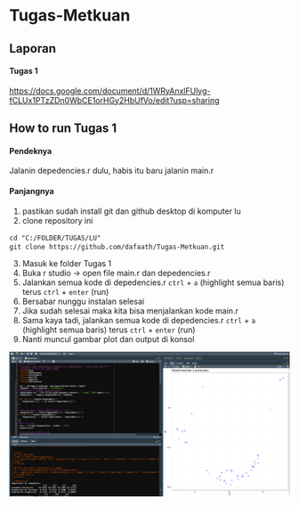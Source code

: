 # Tugas-Metkuan

## Laporan
#### Tugas 1
https://docs.google.com/document/d/1WRyAnxlFUlyg-fCLUx1PTzZDn0WbCE1orHGy2HbUfVo/edit?usp=sharing

## How to run Tugas 1
#### Pendeknya
Jalanin depedencies.r dulu, habis itu baru jalanin main.r

#### Panjangnya
1. pastikan sudah install git dan github desktop di komputer lu
2. clone repository ini
```
cd "C:/FOLDER/TUGAS/LU"
git clone https://github.com/dafaath/Tugas-Metkuan.git
```
3. Masuk ke folder Tugas 1
4. Buka r studio -> open file main.r dan depedencies.r
5. Jalankan semua kode di depedencies.r `ctrl` + `a` (highlight semua baris) terus `ctrl` + `enter` (run)
6. Bersabar nunggu instalan selesai
7. Jika sudah selesai maka kita bisa menjalankan kode main.r
8. Sama kaya tadi, jalankan semua kode di depedencies.r `ctrl` + `a` (highlight semua baris) terus `ctrl` + `enter` (run)
9. Nanti muncul gambar plot dan output di konsol

![alt text](_ScreenShoot1.PNG)
